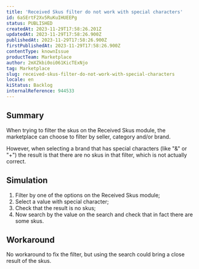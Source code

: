 ```yaml
---
title: 'Received Skus filter do not work with special characters'
id: 6aSErtF2Xv5RuKuIHUEEPg
status: PUBLISHED
createdAt: 2023-11-29T17:58:26.201Z
updatedAt: 2023-11-29T17:58:26.900Z
publishedAt: 2023-11-29T17:58:26.900Z
firstPublishedAt: 2023-11-29T17:58:26.900Z
contentType: knownIssue
productTeam: Marketplace
author: 2mXZkbi0oi061KicTExNjo
tag: Marketplace
slug: received-skus-filter-do-not-work-with-special-characters
locale: en
kiStatus: Backlog
internalReference: 944533
---
```


## Summary


When trying to filter the skus on the Received Skus module, the marketplace can choose to filter by seller, category and/or brand.

However, when selecting a brand that has special characters (like "&" or "+") the result is that there are no skus in that filter, which is not actually correct.


##

## Simulation



1. Filter by one of the options on the Received Skus module;
2. Select a value with special character;
3. Check that the result is no skus;
4. Now search by the value on the search and check that in fact there are some skus.


##

## Workaround


No workaround to fix the filter, but using the search could bring a close result of the skus.





